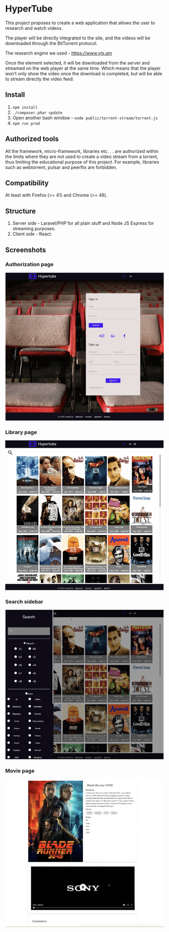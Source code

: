 # HyperTube
This project proposes to create a web application that allows the user to research and
watch videos.

The player will be directly integrated to the site, and the videos will be downloaded
through the BitTorrent protocol.

The research engine we used - https://www.yts.am

Once the element selected, it will be downloaded from the server and streamed on the
web player at the same time. Which means that the player won’t only show the video
once the download is completed, but will be able to stream directly the video feed.

## Install
1. `npm install`
2. `./composer.phar update`
3. Open another bash window - `node public/torrent-stream/torrent.js`
4. `npm run prod`

## Authorized tools
All the framework, micro-framework, libraries etc. . . are authorized within the
limits where they are not used to create a video stream from a torrent, thus limiting
the educational purpose of this project. For example, libraries such as webtorrent,
pulsar and peerflix are forbidden.

## Compatibility
At least with Firefox (>= 41) and Chrome (>= 46).

## Structure
1. Server side - Laravel/PHP for all plain stuff and Node JS Express for streaming purposes.
2. Client side - React.

## Screenshots
### Authorization page
![Auth](/screenshots/authPage.png)

### Library page
![Library](/screenshots/libraryPage.png)

### Search sidebar
![Search](/screenshots/searchNav.png)

### Movie page
![Movie](/screenshots/moviePage.png)
